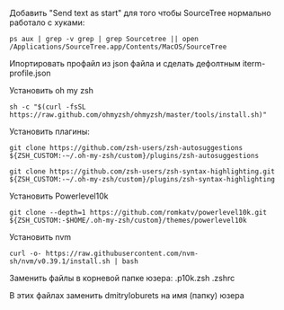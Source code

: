 Добавить "Send text as start" для того чтобы SourceTree нормально работало с хуками:

```shell
ps aux | grep -v grep | grep Sourcetree || open /Applications/SourceTree.app/Contents/MacOS/SourceTree
```

Ипортировать профайл из json файла и сделать дефолтным iterm-profile.json

Установить oh my zsh

```shell
sh -c "$(curl -fsSL https://raw.github.com/ohmyzsh/ohmyzsh/master/tools/install.sh)"
```

Установить плагины:

```shell
git clone https://github.com/zsh-users/zsh-autosuggestions ${ZSH_CUSTOM:-~/.oh-my-zsh/custom}/plugins/zsh-autosuggestions

git clone https://github.com/zsh-users/zsh-syntax-highlighting.git ${ZSH_CUSTOM:-~/.oh-my-zsh/custom}/plugins/zsh-syntax-highlighting

```

Установить Powerlevel10k
```shell
git clone --depth=1 https://github.com/romkatv/powerlevel10k.git ${ZSH_CUSTOM:-$HOME/.oh-my-zsh/custom}/themes/powerlevel10k
```

Установить nvm

```shell
curl -o- https://raw.githubusercontent.com/nvm-sh/nvm/v0.39.1/install.sh | bash
```

Заменить файлы в корневой папке юзера:
.p10k.zsh
.zshrc

В этих файлах заменить dmitryloburets на имя (папку) юзера

